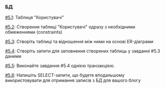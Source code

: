 ### БД

[\#5.1](./01.sql): Таблиця "Користувачі"

[\#5.2](./02.sql): Створення таблиці "Користувачі" одразу з необхідними обмеженнями (constraints)

[\#5.3](./03.sql): Створіть таблиці та відношення між ними на основі ER-діаграми

[\#5.4](./04.sql): Створіть запити для заповнення створених таблиць у завданні #5.3 даними

[\#5.5](./05.sql): Виконайте завдання #5.4 однією транзакцією.

[\#5.6](./06.sql): Напишіть SELECT-запити, що будете вподальшому використовувати для отримання записів з БД для вашого блогу